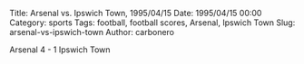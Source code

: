 Title: Arsenal vs. Ipswich Town, 1995/04/15
Date: 1995/04/15 00:00
Category: sports
Tags: football, football scores, Arsenal, Ipswich Town
Slug: arsenal-vs-ipswich-town
Author: carbonero


Arsenal 4 - 1 Ipswich Town
